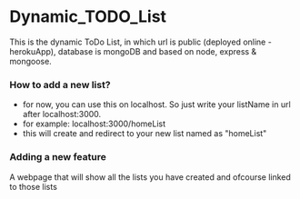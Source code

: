 # Dynamic_TODO_List
This is the dynamic ToDo List, in which url is public (deployed online - herokuApp), database is mongoDB and based on node, express &amp; mongoose.

### How to add a new list?
- for now, you can use this on localhost. So just write your listName in url after localhost:3000.
- for example: localhost:3000/homeList
- this will create and redirect to your new list named as "homeList"

### Adding a new feature
A webpage that will show all the lists you have created and ofcourse linked to those lists

